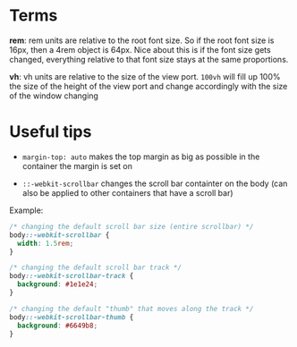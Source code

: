 # Terms


__rem__: rem units are relative to the root font size. So if the root font size is 16px, then a 4rem object is 64px. Nice about this is if the font size gets changed, everything relative to that font size stays at the same proportions. 

__vh__: vh units are relative to the size of the view port. `100vh` will fill up 100% the size of the height of the view port and change accordingly with the size of the window changing



# Useful tips

- `margin-top: auto` makes the top margin as big as possible in the container the margin is set on

- `::-webkit-scrollbar` changes the scroll bar containter on the body (can also be applied to other containers that have a scroll bar)

Example:
```CSS
/* changing the default scroll bar size (entire scrollbar) */
body::-webkit-scrollbar {
  width: 1.5rem;
}

/* changing the default scroll bar track */
body::-webkit-scrollbar-track {
  background: #1e1e24;
}

/* changing the default "thumb" that moves along the track */
body::-webkit-scrollbar-thumb {
  background: #6649b8;
}
```